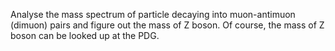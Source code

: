 Analyse the mass spectrum of particle decaying into muon-antimuon (dimuon) pairs and figure out the mass of Z boson. Of course, the mass of Z boson can be looked up at the PDG.
